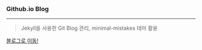### Github.io Blog

---

> Jekyll을 사용한 Git Blog 관리, minimal-mistakes 테마 활용

[블로그로 이동!](https://uhj1993.github.io/)
